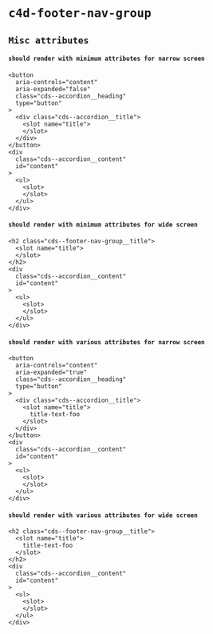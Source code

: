 # `c4d-footer-nav-group`

## `Misc attributes`

####   `should render with minimum attributes for narrow screen`

```
<button
  aria-controls="content"
  aria-expanded="false"
  class="cds--accordion__heading"
  type="button"
>
  <div class="cds--accordion__title">
    <slot name="title">
    </slot>
  </div>
</button>
<div
  class="cds--accordion__content"
  id="content"
>
  <ul>
    <slot>
    </slot>
  </ul>
</div>

```

####   `should render with minimum attributes for wide screen`

```
<h2 class="cds--footer-nav-group__title">
  <slot name="title">
  </slot>
</h2>
<div
  class="cds--accordion__content"
  id="content"
>
  <ul>
    <slot>
    </slot>
  </ul>
</div>

```

####   `should render with various attributes for narrow screen`

```
<button
  aria-controls="content"
  aria-expanded="true"
  class="cds--accordion__heading"
  type="button"
>
  <div class="cds--accordion__title">
    <slot name="title">
      title-text-foo
    </slot>
  </div>
</button>
<div
  class="cds--accordion__content"
  id="content"
>
  <ul>
    <slot>
    </slot>
  </ul>
</div>

```

####   `should render with various attributes for wide screen`

```
<h2 class="cds--footer-nav-group__title">
  <slot name="title">
    title-text-foo
  </slot>
</h2>
<div
  class="cds--accordion__content"
  id="content"
>
  <ul>
    <slot>
    </slot>
  </ul>
</div>

```

